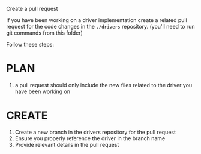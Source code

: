 Create a pull request

If you have been working on a driver implementation create a related pull request for the code changes in the `./drivers` repository. (you'll need to run git commands from this folder)

Follow these steps:

# PLAN

1. a pull request should only include the new files related to the driver you have been working on

# CREATE

1. Create a new branch in the drivers repository for the pull request
2. Ensure you properly reference the driver in the branch name
3. Provide relevant details in the pull request
